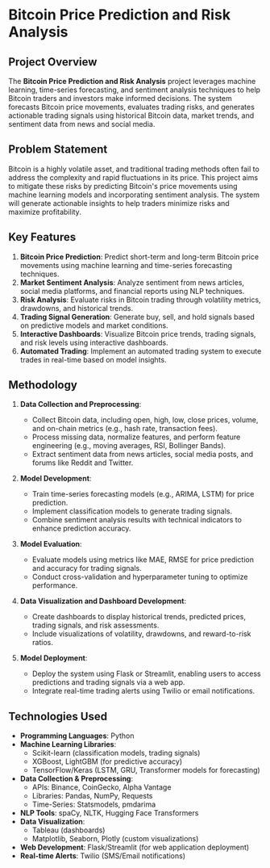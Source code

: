 # Bitcoin Price Prediction and Risk Analysis

## Project Overview

The **Bitcoin Price Prediction and Risk Analysis** project leverages machine learning, time-series forecasting, and sentiment analysis techniques to help Bitcoin traders and investors make informed decisions. The system forecasts Bitcoin price movements, evaluates trading risks, and generates actionable trading signals using historical Bitcoin data, market trends, and sentiment data from news and social media.

## Problem Statement

Bitcoin is a highly volatile asset, and traditional trading methods often fail to address the complexity and rapid fluctuations in its price. This project aims to mitigate these risks by predicting Bitcoin's price movements using machine learning models and incorporating sentiment analysis. The system will generate actionable insights to help traders minimize risks and maximize profitability.

## Key Features

1. **Bitcoin Price Prediction**: Predict short-term and long-term Bitcoin price movements using machine learning and time-series forecasting techniques.
2. **Market Sentiment Analysis**: Analyze sentiment from news articles, social media platforms, and financial reports using NLP techniques.
3. **Risk Analysis**: Evaluate risks in Bitcoin trading through volatility metrics, drawdowns, and historical trends.
4. **Trading Signal Generation**: Generate buy, sell, and hold signals based on predictive models and market conditions.
5. **Interactive Dashboards**: Visualize Bitcoin price trends, trading signals, and risk levels using interactive dashboards.
6. **Automated Trading**: Implement an automated trading system to execute trades in real-time based on model insights.

## Methodology

1. **Data Collection and Preprocessing**:
   - Collect Bitcoin data, including open, high, low, close prices, volume, and on-chain metrics (e.g., hash rate, transaction fees).
   - Process missing data, normalize features, and perform feature engineering (e.g., moving averages, RSI, Bollinger Bands).
   - Extract sentiment data from news articles, social media posts, and forums like Reddit and Twitter.

2. **Model Development**:
   - Train time-series forecasting models (e.g., ARIMA, LSTM) for price prediction.
   - Implement classification models to generate trading signals.
   - Combine sentiment analysis results with technical indicators to enhance prediction accuracy.

3. **Model Evaluation**:
   - Evaluate models using metrics like MAE, RMSE for price prediction and accuracy for trading signals.
   - Conduct cross-validation and hyperparameter tuning to optimize performance.

4. **Data Visualization and Dashboard Development**:
   - Create dashboards to display historical trends, predicted prices, trading signals, and risk assessments.
   - Include visualizations of volatility, drawdowns, and reward-to-risk ratios.

5. **Model Deployment**:
   - Deploy the system using Flask or Streamlit, enabling users to access predictions and trading signals via a web app.
   - Integrate real-time trading alerts using Twilio or email notifications.


## Technologies Used

- **Programming Languages**: Python
- **Machine Learning Libraries**: 
  - Scikit-learn (classification models, trading signals)
  - XGBoost, LightGBM (for predictive accuracy)
  - TensorFlow/Keras (LSTM, GRU, Transformer models for forecasting)
- **Data Collection & Preprocessing**:
  - APIs: Binance, CoinGecko, Alpha Vantage
  - Libraries: Pandas, NumPy, Requests
  - Time-Series: Statsmodels, pmdarima
- **NLP Tools**: spaCy, NLTK, Hugging Face Transformers
- **Data Visualization**: 
  - Tableau (dashboards)
  - Matplotlib, Seaborn, Plotly (custom visualizations)
- **Web Development**: Flask/Streamlit (for web application deployment)
- **Real-time Alerts**: Twilio (SMS/Email notifications)
